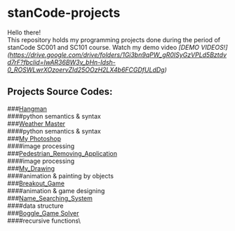 # stanCode-projects
Hello there!\
This repository holds my programming projects done during the period of stanCode SC001 and SC101 course.
Watch my demo video *[DEMO VIDEOS!] (https://drive.google.com/drive/folders/1Gi3bn9qPW_gR0ISyGzVPLd5Bztdvd7rF?fbclid=IwAR36BW3v_bHn-Idsh-0_ROSWLwrXOzoervZId25OOzH2LX4b6FCGDfULdDg)*

## Projects Source Codes:
###[Hangman](https://github.com/josephtl/stanCode-projects/tree/main/hangman_game)\
  ####python semantics & syntax\
###[Weather Master](https://github.com/josephtl/stanCode-projects/tree/main/weather_master)\
  ####python semantics & syntax\
###[My Photoshop](https://github.com/josephtl/stanCode-projects/tree/main/my_photoshop)\
  ####image processing\
###[Pedestrian_Removing_Application](https://github.com/josephtl/stanCode-projects/tree/main/pedestrian_removing_application)\
  ####image processing\
###[My_Drawing](https://github.com/josephtl/stanCode-projects/tree/main/my_drawing)\
  ####animation & painting by objects\
###[Breakout_Game](https://github.com/josephtl/stanCode-projects/tree/main/breakout_game)\
  ####animation & game designing\
###[Name_Searching_System](https://github.com/josephtl/stanCode-projects/tree/main/name_searching_system)\
  ####data structure\
###[Boggle_Game Solver](https://github.com/josephtl/stanCode-projects/tree/main/boggle_game_solver)\
  ####recursive functions\
